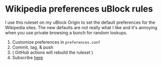
# Wikipedia preferences uBlock rules

I use this ruleset on my uBlock Origin to set the default preferences for the
Wikipedia sites. The new defaults are not really what I like and it's annoying
when you use private browsing a bunch for random lookups.

1. Customize preferences in `preferences.conf`
2. Commit, tag, & push
3. ( GitHub actions will rebuild the ruleset )
4. Subscribe [here](https://github.com/anthakki/wikipedia-preferences/releases/latest/download/wikipedia.txt)
